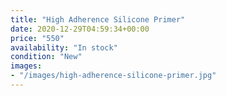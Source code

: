 ```yaml
---
title: "High Adherence Silicone Primer"
date: 2020-12-29T04:59:34+00:00
price: "550"
availability: "In stock"
condition: "New"
images:
- "/images/high-adherence-silicone-primer.jpg"
---
```



